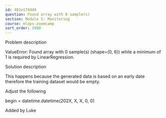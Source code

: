 ```yaml
---
id: 481e174dd4
question: Found array with 0 sample(s)
section: Module 5: Monitoring
course: mlops-zoomcamp
sort_order: 1980
---
```


Problem description

ValueError: Found array with 0 sample(s) (shape=(0, 6)) while a minimum of 1 is required by LinearRegression.

Solution description

This happens because the generated data is based on an early date therefore the training dataset would be empty.

Adjust the following

begin = datetime.datetime(202X, X, X, 0, 0)

Added by Luke

